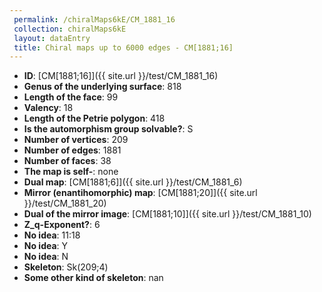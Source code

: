 ```yaml
--- 
 permalink: /chiralMaps6kE/CM_1881_16 
 collection: chiralMaps6kE
 layout: dataEntry
 title: Chiral maps up to 6000 edges - CM[1881;16]
---
```


- **ID**: [CM[1881;16]]({{ site.url }}/test/CM_1881_16)
- **Genus of the underlying surface**: 818
- **Length of the face**: 99
- **Valency**: 18
- **Length of the Petrie polygon**: 418
- **Is the automorphism group solvable?**: S
- **Number of vertices**: 209
- **Number of edges**: 1881
- **Number of faces**: 38
- **The map is self-**: none
- **Dual map**: [CM[1881;6]]({{ site.url }}/test/CM_1881_6)
- **Mirror (enantihomorphic) map**: [CM[1881;20]]({{ site.url }}/test/CM_1881_20)
- **Dual of the mirror image**: [CM[1881;10]]({{ site.url }}/test/CM_1881_10)
- **Z_q-Exponent?**: 6
- **No idea**:  11:18
- **No idea**: Y
- **No idea**: N
- **Skeleton**: Sk(209;4)
- **Some other kind of skeleton**: nan
